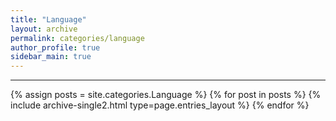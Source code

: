 ```yaml
---
title: "Language"
layout: archive
permalink: categories/language
author_profile: true
sidebar_main: true
---
```


***

{% assign posts = site.categories.Language %}
{% for post in posts %} {% include archive-single2.html type=page.entries_layout %} {% endfor %}